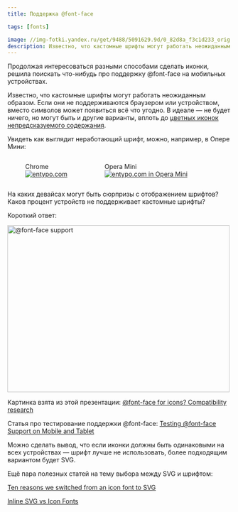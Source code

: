 ```yaml
---
title: Поддержка @font-face

tags: [fonts]

image: //img-fotki.yandex.ru/get/9488/5091629.9d/0_82d8a_f3c1d233_orig.png
description: Известно, что кастомные шрифты могут работать неожиданным образом. Если они не поддерживаются браузером или устройством, вместо символов может появиться всё что угодно. В идеале — не будет ничего, но могут быть и другие варианты, вплоть до цветных иконок непредсказуемого содержания.
---
```


Продолжая интересоваться разными способами сделать иконки, решила поискать что-нибудь про поддержку @font-face на мобильных устройствах.

Известно, что кастомные шрифты могут работать неожиданным образом. Если они не поддерживаются браузером или устройством, вместо символов может появиться всё что угодно. В идеале — не будет ничего, но могут быть и другие варианты, вплоть до <a href="http://cdn.css-tricks.com/wp-content/uploads/2014/03/icon-font-fail.png">цветных иконок непредсказуемого содержания</a>. <!--more-->

Увидеть как выглядит неработающий шрифт, можно, например, в Опере Мини:

<figure style="display: inline-block;">
    <figcaption>Chrome</figcaption>
    <a href="//img-fotki.yandex.ru/get/9542/5091629.9e/0_83050_af90c20f_orig"><img src="//img-fotki.yandex.ru/get/9542/5091629.9e/0_83050_af90c20f_L.png" alt="entypo.com" title="entypo.com"/></a>
</figure>  <figure style="display: inline-block;">
    <figcaption>Opera Mini</figcaption>
    <a href="//img-fotki.yandex.ru/get/9307/5091629.9e/0_8304f_e631f284_orig"><img src="//img-fotki.yandex.ru/get/9307/5091629.9e/0_8304f_e631f284_L.png" alt="entypo.com in Opera Mini" title="entypo.com in Opera Mini"/></a>
</figure>


На каких девайсах могут быть сюрпризы с отображением шрифтов? Каков процент устройств не поддерживает кастомные шрифты?

Короткий ответ:

<img src="//img-fotki.yandex.ru/get/9488/5091629.9d/0_82d8a_f3c1d233_orig.png" width="500" height="376" border="0" title="@font-face support" alt="@font-face support"/>

Картинка взята из этой презентации: <a href="https://docs.google.com/presentation/d/1n4NyG4uPRjAA8zn_pSQ_Ket0RhcWC6QlZ6LMjKeECo0/edit#slide=id.g178014302_047">@font-face for icons? Compatibility research</a>

Статья про тестирование поддержки @font-face: <a href="http://blog.kaelig.fr/post/33373448491/testing-font-face-support-on-mobile-and-tablet">Testing @font-face Support on Mobile and Tablet</a>

Можно сделать вывод, что если иконки должны быть одинаковыми на всех устройствах — шрифт лучше не использовать, более подходящим вариантом будет SVG.

Ещё пара полезных статей на тему выбора между SVG и шрифтом:

<a href="http://ianfeather.co.uk/ten-reasons-we-switched-from-an-icon-font-to-svg/">Ten reasons we switched from an icon font to SVG</a>

<a href="http://css-tricks.com/icon-fonts-vs-svg/">Inline SVG vs Icon Fonts</a>


